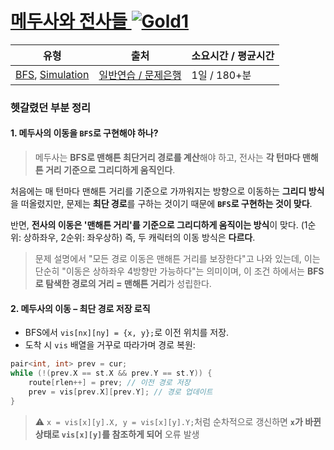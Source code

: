# [메두사와 전사들 ![Gold1][g1]](https://www.codetree.ai/training-field/search/problems/medusa-and-warriors)

|유형|출처|소요시간 / 평균시간|
|---|---|---|
|[BFS](https://www.codetree.ai/training-field/search/?tags=BFS), [Simulation](https://www.codetree.ai/training-field/search/?tags=Simulation)|[일반연습 / 문제은행](https://www.codetree.ai/training-field/home)|1일 / 180+분|

### 헷갈렸던 부분 정리

#### 1. 메두사의 이동을 `BFS`로 구현해야 하나?
> 메두사는 **BFS로 맨해튼 최단거리 경로를 계산**해야 하고,
> 전사는 **각 턴마다 맨해튼 거리 기준으로 그리디하게 움직인다**.

처음에는 매 턴마다 맨해튼 거리를 기준으로 가까워지는 방향으로 이동하는 **그리디 방식**을 떠올렸지만, 문제는 **최단 경로**를 구하는 것이기 때문에 **`BFS`로 구현하는 것이 맞다**.

반면, **전사의 이동은 '맨해튼 거리'를 기준으로 그리디하게 움직이는 방식**이 맞다. (1순위: 상하좌우, 2순위: 좌우상하)
즉, 두 캐릭터의 이동 방식은 **다르다**.

> 문제 설명에서 "모든 경로 이동은 맨해튼 거리를 보장한다"고 나와 있는데,
이는 단순히 "이동은 상하좌우 4방향만 가능하다"는 의미이며, 이 조건 하에서는 **BFS로 탐색한 경로의 거리 = 맨해튼 거리**가 성립한다.

#### 2. 메두사의 이동 – 최단 경로 저장 로직
- BFS에서 `vis[nx][ny] = {x, y};`로 이전 위치를 저장.
- 도착 시 `vis` 배열을 거꾸로 따라가며 경로 복원:
```cpp
pair<int, int> prev = cur;
while (!(prev.X == st.X && prev.Y == st.Y)) {
    route[rlen++] = prev; // 이전 경로 저장
    prev = vis[prev.X][prev.Y]; // 경로 업데이트
}
```

> ⚠️ `x = vis[x][y].X, y = vis[x][y].Y;`처럼 순차적으로 갱신하면   **`x`가 바뀐 상태로 `vis[x][y]`를 참조하게 되어** 오류 발생


[b5]: https://img.shields.io/badge/Bronze_5-%235D3E31.svg
[b4]: https://img.shields.io/badge/Bronze_4-%235D3E31.svg
[b3]: https://img.shields.io/badge/Bronze_3-%235D3E31.svg
[b2]: https://img.shields.io/badge/Bronze_2-%235D3E31.svg
[b1]: https://img.shields.io/badge/Bronze_1-%235D3E31.svg
[s5]: https://img.shields.io/badge/Silver_5-%23394960.svg
[s4]: https://img.shields.io/badge/Silver_4-%23394960.svg
[s3]: https://img.shields.io/badge/Silver_3-%23394960.svg
[s2]: https://img.shields.io/badge/Silver_2-%23394960.svg
[s1]: https://img.shields.io/badge/Silver_1-%23394960.svg
[g5]: https://img.shields.io/badge/Gold_5-%23FFC433.svg
[g4]: https://img.shields.io/badge/Gold_4-%23FFC433.svg
[g3]: https://img.shields.io/badge/Gold_3-%23FFC433.svg
[g2]: https://img.shields.io/badge/Gold_2-%23FFC433.svg
[g1]: https://img.shields.io/badge/Gold_1-%23FFC433.svg
[p5]: https://img.shields.io/badge/Platinum_5-%2376DDD8.svg
[p4]: https://img.shields.io/badge/Platinum_4-%2376DDD8.svg
[p3]: https://img.shields.io/badge/Platinum_3-%2376DDD8.svg
[p2]: https://img.shields.io/badge/Platinum_2-%2376DDD8.svg
[p1]: https://img.shields.io/badge/Platinum_1-%2376DDD8.svg
[passed]: https://img.shields.io/badge/Passed-%23009D27.svg
[failed]: https://img.shields.io/badge/Failed-%23D24D57.svg
[easy]: https://img.shields.io/badge/쉬움-%235cb85c.svg?for-the-badge
[medium]: https://img.shields.io/badge/보통-%23FFC433.svg?for-the-badge
[hard]: https://img.shields.io/badge/어려움-%23D24D57.svg?for-the-badge